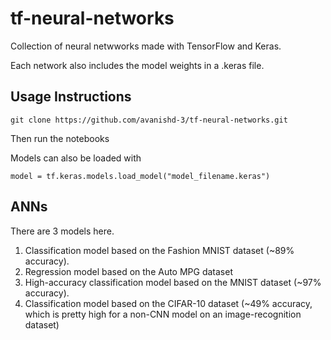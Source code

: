 # tf-neural-networks
Collection of neural netwworks made with TensorFlow and Keras.

Each network also includes the model weights in a .keras file.


## Usage Instructions

```
git clone https://github.com/avanishd-3/tf-neural-networks.git
```

Then run the notebooks

Models can also be loaded with

```
model = tf.keras.models.load_model("model_filename.keras")
```

## ANNs

There are 3 models here.

1. Classification model based on the Fashion MNIST dataset (~89% accuracy).
2. Regression model based on the Auto MPG dataset
3. High-accuracy classification model based on the MNIST dataset (~97% accuracy).
4. Classification model based on the CIFAR-10 dataset (~49% accuracy, which is pretty high for a non-CNN model on an image-recognition dataset)

